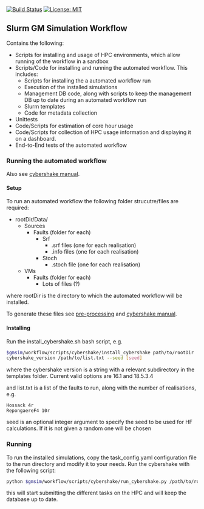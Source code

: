 [![Build Status](https://travis-ci.org/ucgmsim/slurm_gm_workflow.svg?branch=master)](https://travis-ci.org/ucgmsim/slurm_gm_workflow)
[![License: MIT](https://img.shields.io/badge/License-MIT-yellow.svg)](https://opensource.org/licenses/MIT)

## Slurm GM Simulation Workflow

Contains the following:
- Scripts for installing and usage of HPC environments, which allow running of 
the workflow in a sandbox
- Scripts/Code for installing and running the automated workflow. This includes:
    - Scripts for installing the a automated workflow run
    - Execution of the installed simulations
    - Management DB code, along with scripts to keep the management DB up to 
    date during an automated workflow run
    - Slurm templates
    - Code for metadata collection
- Unittests
- Code/Scripts for estimation of core hour usage
- Code/Scripts for collection of HPC usage information and displaying it on a
dashboard.
- End-to-End tests of the automated workflow

### Running the automated workflow

Also see [cybershake manual](https://wiki.canterbury.ac.nz/display/QuakeCore/Cybershake+Run+Manual).

#### Setup
To run an automated workflow the following folder strucutre/files are required:
- rootDir/Data/ 
    - Sources  
        - Faults (folder for each)  
            - Srf
                - .srf files (one for each realisation)
                - .info files (one for each realisation)
            - Stoch
                - .stoch file (one for each realisation)
    - VMs
        - Faults (folder for each)
            - Lots of files (?) 

where rootDir is the directory to which the automated workflow will be installed.

To generate these files see [pre-processing](https://github.com/ucgmsim/Pre-processing) 
and [cybershake manual](https://wiki.canterbury.ac.nz/display/QuakeCore/Cybershake+Run+Manual).

#### Installing
Run the install_cybershake.sh bash script, e.g.
```bash
$gmsim/workflow/scripts/cybershake/install_cybershake path/to/rootDir 
cybershake_version /path/to/list.txt --seed [seed]
```
where the cybershake version is a string with a relevant subdirectory in the templates folder.
Current valid options are 16.1 and 18.5.3.4

and list.txt is a list of the faults to run, along with the number of realisations, e.g.
```
Hossack 4r
RepongaereF4 10r
```
seed is an optional integer argument to specify the seed to be used for HF calculations. If it is not given a random one will be chosen

### Running
To run the installed simulations, copy the task_config.yaml configuration file to the run directory and modify it to 
your needs. Run the cybershake with the following script:
```bash
python $gmsim/workflow/scripts/cybershake/run_cybershake.py /path/to/rootDir /path/to/rootDir/task_config.yaml <user name>
```
this will start submitting the different tasks on the HPC and will keep the database up to date.

